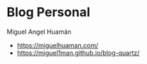 # Blog Personal

Miguel Angel Huamán

- https://miguelhuaman.com/
- https://miguel1man.github.io/blog-quartz/
